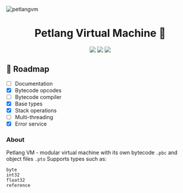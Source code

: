 ![petlangvm](https://github.com/ytkaskd/petlang_vm/assets/95956785/c5672156-2655-479b-9fda-43f31b5239a1)

<!-- Name -->
<h1 align="center">
  Petlang Virtual Machine 🐶
</h1>

<div align="center">
  <img src="https://forthebadge.com/images/badges/made-with-go.svg" />
  <img src="https://forthebadge.com/images/badges/approved-by-my-mom.svg" />
  <img src="https://forthebadge.com/images/badges/code-sucks-it-works.svg" />
</div>

## 🧬 Roadmap

- [ ] Documentation
- [x] Bytecode opcodes
- [ ] Bytecode compiler
- [x] Base types
- [x] Stack operations
- [ ] Multi-threading
- [x] Error service

### About
Petlang VM - modular virtual machine with its own bytecode `.pbc` and object files `.pto`
Supports types such as: 
```
byte
int32
float32
reference
```
      
